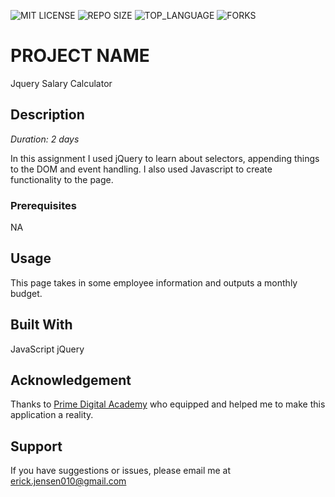 ![MIT LICENSE](https://img.shields.io/github/license/scottbromander/the_marketplace.svg?style=flat-square)
![REPO SIZE](https://img.shields.io/github/repo-size/scottbromander/the_marketplace.svg?style=flat-square)
![TOP_LANGUAGE](https://img.shields.io/github/languages/top/scottbromander/the_marketplace.svg?style=flat-square)
![FORKS](https://img.shields.io/github/forks/scottbromander/the_marketplace.svg?style=social)

# PROJECT NAME

Jquery Salary Calculator

## Description

_Duration: 2 days_

In this assignment I used jQuery to learn about selectors, appending things to the DOM and event handling. I also used Javascript to create functionality to the page. 

### Prerequisites

NA

## Usage
This page takes in some employee information and outputs a monthly budget.


## Built With

JavaScript
jQuery

## Acknowledgement
Thanks to [Prime Digital Academy](www.primeacademy.io) who equipped and helped me to make this application a reality. 

## Support
If you have suggestions or issues, please email me at [erick.jensen010@gmail.com](www.google.com)